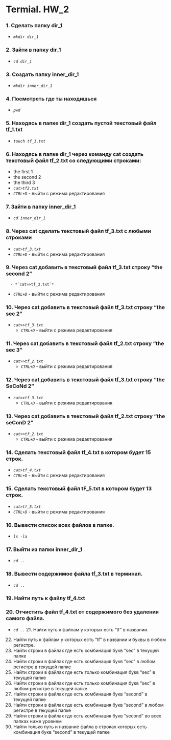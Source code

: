 # Termial. HW_2
 ### __1. Сделать папку dir_1__ 
 - *`mkdir dir_1`*   
 ### __2. Зайти в папку dir_1__ 
  - *`cd dir_1`* 
 ### __3. Создать папку inner_dir_1__
  - *`mkdir inner_dir_1`* 
 ### __4. Посмотреть где ты находишься__ 
  - *`pwd`* 
 ### __5. Находясь в папке dir_1 создать пустой текстовый файл tf_1.txt__ 
  - *`touch tf_1.txt`* 
 ### __6. Находясь в папке dir_1 через команду cat создать текстовый файл tf_2.txt со следующими строками:__ 
- the first 1
- the second 2
- the third 3
- *`cat>tf2.txt`*
- *`CTRL+D`* - выйти с режима редактирования
 ### __7. Зайти в папку inner_dir_1__ 
  - *`cd inner_dir_1`* 
 ### __8. Через cat сделать текстовый файл tf_3.txt  c любыми строками__
   - *`cat>tf_3.txt`* 
   - *`CTRL+D`* - выйти с режима редактирования
 ### __9. Через cat добавить в текстовый файл tf_3.txt строку “the second 2”__ 
      - *`cat>>tf_3.txt`* 
   - *`CTRL+D`* - выйти с режима редактирования
 ### __10. Через cat добавить в текстовый файл tf_3.txt строку “the sec 2”__ 
 - *`cat>>tf_3.txt`* 
   - *`CTRL+D`* - выйти с режима редактирования
 ### __11. Через cat добавить в текстовый файл tf_2.txt строку “the sec 3”__ 
 - *`cat>>tf_2.txt`* 
   - *`CTRL+D`* - выйти с режима редактирования
 ### __12. Через cat добавить в текстовый файл tf_3.txt строку “the SeCoNd 2”__ 
 - *`cat>>tf_3.txt`* 
   - *`CTRL+D`* - выйти с режима редактирования
 ### __13. Через cat добавить в текстовый файл tf_2.txt строку “the seConD 2”__ 
 - *`cat>>tf_2.txt`* 
   - *`CTRL+D`* - выйти с режима редактирования
 ### __14. Сделать текстовый файл tf_4.txt в котором будет 15 строк.__ 
   - *`cat>tf_4.txt`* 
   - *`CTRL+D`* - выйти с режима редактирования
 ### __15. Сделать текстовый файл tF_5.txt в котором будет 13 строк.__ 
   - *`cat>tf_5.txt`* 
   - *`CTRL+D`* - выйти с режима редактирования
 ### __16. Вывести список всех файлов в папке.__ 
  - *`ls -la`*
 ### __17. Выйти из папки inner_dir_1__
  - *`cd ..`*
 ### __18. Вывести содержимое файла tf_3.txt в терминал.__
   - *`cd ..`*
 ### __19. Найти путь к файлу tf_4.txt__ 
 
 ### __20. Отчистить файл tf_4.txt от содержимого без удаления самого файла.__ 
  - *`cd ..`*
    21. Найти путь к файлам у которых есть  “tf” в названии.
 22. Найти путь к файлам у которых есть  “tf” в названии и буквы в любом регистре.
 23. Найти строки в файлах где есть комбинация букв “sec” в текущей папке
 24. Найти строки в файлах где есть комбинация букв “sec” в любом регистре в текущей папке
 25. Найти строки в файлах где есть только комбинация букв “sec” в текущей папке
 26. Найти строки в файлах где есть только комбинация букв “sec” в любом регистре в текущей папке
 27. Найти строки в файлах где есть комбинация букв “second” в текущей папке
 28. Найти строки в файлах где есть комбинация букв “second” в любом регистре в текущей папке
 29. Найти строки в файлах где есть комбинация букв “second” во всех папках ниже уровнем
 30. Найти только путь и название файла в строках которых есть комбинация букв “second” в текущей папке

   
   
   
   
